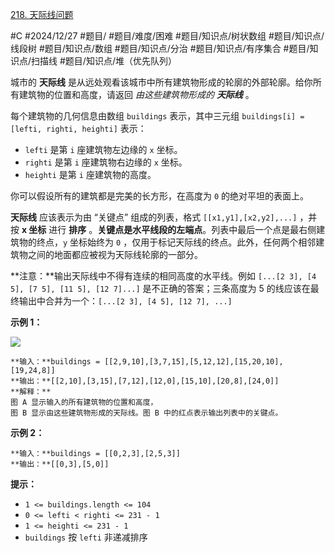 [218. 天际线问题](https://leetcode.cn/problems/the-skyline-problem/)

#C #2024/12/27 #题目/ #题目/难度/困难 #题目/知识点/树状数组 #题目/知识点/线段树 #题目/知识点/数组 #题目/知识点/分治 #题目/知识点/有序集合 #题目/知识点/扫描线 #题目/知识点/堆（优先队列） 

城市的 **天际线** 是从远处观看该城市中所有建筑物形成的轮廓的外部轮廓。给你所有建筑物的位置和高度，请返回 _由这些建筑物形成的 **天际线**_ 。

每个建筑物的几何信息由数组 `buildings` 表示，其中三元组 `buildings[i] = [lefti, righti, heighti]` 表示：

- `lefti` 是第 `i` 座建筑物左边缘的 `x` 坐标。
- `righti` 是第 `i` 座建筑物右边缘的 `x` 坐标。
- `heighti` 是第 `i` 座建筑物的高度。

你可以假设所有的建筑都是完美的长方形，在高度为 `0` 的绝对平坦的表面上。

**天际线** 应该表示为由 “关键点” 组成的列表，格式 `[[x1,y1],[x2,y2],...]` ，并按 **x 坐标** 进行 **排序** 。**关键点是水平线段的左端点**。列表中最后一个点是最右侧建筑物的终点，`y` 坐标始终为 `0` ，仅用于标记天际线的终点。此外，任何两个相邻建筑物之间的地面都应被视为天际线轮廓的一部分。

**注意：**输出天际线中不得有连续的相同高度的水平线。例如 `[...[2 3], [4 5], [7 5], [11 5], [12 7]...]` 是不正确的答案；三条高度为 5 的线应该在最终输出中合并为一个：`[...[2 3], [4 5], [12 7], ...]`

**示例 1：**

![](https://assets.leetcode.com/uploads/2020/12/01/merged.jpg)
```
**输入：**buildings = [[2,9,10],[3,7,15],[5,12,12],[15,20,10],[19,24,8]]
**输出：**[[2,10],[3,15],[7,12],[12,0],[15,10],[20,8],[24,0]]
**解释：**
图 A 显示输入的所有建筑物的位置和高度，
图 B 显示由这些建筑物形成的天际线。图 B 中的红点表示输出列表中的关键点。
```
**示例 2：**
```
**输入：**buildings = [[0,2,3],[2,5,3]]
**输出：**[[0,3],[5,0]]
```
**提示：**

- `1 <= buildings.length <= 104`
- `0 <= lefti < righti <= 231 - 1`
- `1 <= heighti <= 231 - 1`
- `buildings` 按 `lefti` 非递减排序